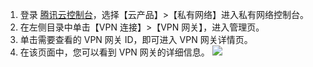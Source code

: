 1. 登录 [腾讯云控制台](https://console.cloud.tencent.com/)，选择【云产品】>【私有网络】进入私有网络控制台。
2. 在左侧目录中单击【VPN 连接】>【VPN 网关】，进入管理页。
3. 单击需要查看的 VPN 网关 ID，即可进入 VPN 网关详情页。
4. 在该页面中，您可以看到 VPN 网关的详细信息。
 ![](https://main.qcloudimg.com/raw/dd7e278b278798dbe6a9b9c4ea9e7cb9.png)

